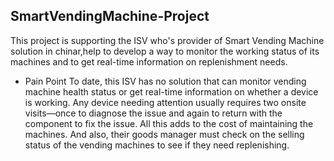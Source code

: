 ## SmartVendingMachine-Project ##
This project is supporting the ISV who's provider of Smart Vending Machine solution in chinar,help to develop a way to monitor the working status of its machines and to get real-time information on replenishment needs.

- Pain Point
To date, this ISV has no solution that can monitor vending machine health status or get real-time information on whether a device is working. Any device needing attention usually requires two onsite visits—once to diagnose the issue and again to return with the component to fix the issue. All this adds to the cost of maintaining the machines. And also, their goods manager must check on the selling status of the vending machines to see if they need replenishing. 
